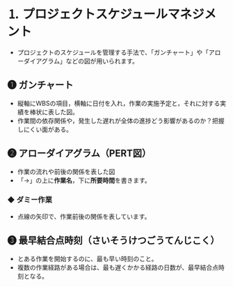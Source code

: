 # ⒈ プロジェクトスケジュールマネジメント
- プロジェクトのスケジュールを管理する手法で、「ガンチャート」や「アローダイアグラム」などの図が用いられます。

## ❶ ガンチャート
- 縦軸にWBSの項目，横軸に日付を入れ，作業の実施予定と，それに対する実績を棒状に表した図。
- 作業間の依存関係や，発生した遅れが全体の進捗どう影響があるのか？把握しにくい面がある。

## ❷ アローダイアグラム（PERT図）
- 作業の流れや前後の関係を表した図
- 「→」の上に**作業名**，下に**所要時間**を書きます。
### ◆ ダミー作業
- 点線の矢印で、作業前後の関係を表しています。

## ❸ 最早結合点時刻（さいそうけつごうてんじこく）
- とある作業を開始するのに、最も早い時刻のこと。
- 複数の作業経路がある場合は、最も遅くかかる経路の日数が、最早結合点時刻となる。
